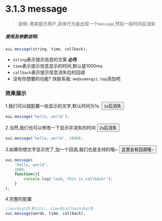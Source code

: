 <link rel="stylesheet" type="text/css" href="../assets/xui.css">
<script type="text/javascript" src="../assets/xui.js"></script>

# 3.1.3 message

>说明: 用来提示用户,具体行为是出现一个`message`,然后一段时间后消失

##### 使用及参数说明:
```js
xui.message(string, time, callback);
```
* `string`表示提示信息的文案 **必传**
* `time`表示提示信息显示的时间,默认是1000ms
* `callback`表示提示信息消失后的回调
* 没有你想要的功能? 快联系我: `me@xumengzi.top`添加吧

### 效果展示

1.我们可以就配置一些显示的文字,默认时间为1s.
<button class="xui_btn xui_btn_default" id="show_message">1s后消失</button>

<script type="text/javascript">
document.getElementById('show_message').onclick=function(){
	xui.message('hello, world');
}
</script>

```js
xui.message('hello, world');
```

2.当然,我们也可以修改一下显示并消失的时间
<button class="xui_btn xui_btn_default" id="show_message1">2s后消失</button>

<script type="text/javascript">
document.getElementById('show_message1').onclick=function(){
	xui.message('hello, world', 2000);
}
</script>

```js
xui.message('hello, world', 2000);
```
3.如果你想文字显示完了,加一个回调,我们也是支持的哦~
<button class="xui_btn xui_btn_default" id="show_message2">这里会有回调哦~</button>

<script type="text/javascript">
document.getElementById('show_message2').onclick=function(){
	xui.message('hello, world', 2000, function(){console.log('look, this is callback!');});
}
</script>

```js
xui.message(
	'hello, world', 
	2000, 
	function(){
		console.log('look, this is callback!');
	}
);
```

4.完整的配置
```js
//words必须(默认1s), time和callback非必须
xui.message(words, time, callback);
```